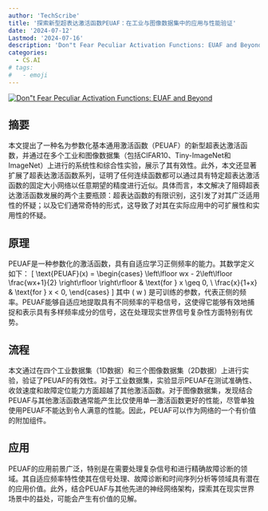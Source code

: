 ```yaml
---
author: 'TechScribe'
title: '探索新型超表达激活函数PEUAF：在工业与图像数据集中的应用与性能验证'
date: '2024-07-12'
Lastmod: '2024-07-16'
description: 'Don"t Fear Peculiar Activation Functions: EUAF and Beyond'
categories:
  - CS.AI
# tags:
#   - emoji
---
```


[![Don"t Fear Peculiar Activation Functions: EUAF and Beyond](https://arxiv-research-1301205113.cos.ap-guangzhou.myqcloud.com/images/2407.09580v1.pdf_0.jpg)](https://arxiv.org/abs/2407.09580v1)

## 摘要

本文提出了一种名为参数化基本通用激活函数（PEUAF）的新型超表达激活函数，并通过在多个工业和图像数据集（包括CIFAR10、Tiny-ImageNet和ImageNet）上进行的系统性和综合性实验，展示了其有效性。此外，本文还显著扩展了超表达激活函数系列，证明了任何连续函数都可以通过具有特定超表达激活函数的固定大小网络以任意期望的精度进行近似。具体而言，本文解决了阻碍超表达激活函数发展的两个主要瓶颈：超表达函数的有限识别，这引发了对其广泛适用性的怀疑；以及它们通常奇特的形式，这导致了对其在实际应用中的可扩展性和实用性的怀疑。<!--more-->

## 原理

PEUAF是一种参数化的激活函数，具有自适应学习正侧频率的能力。其数学定义如下：
\[ \text{PEUAF}(x) = \begin{cases} 
\left\lfloor wx - 2\left\lfloor \frac{wx+1}{2} \right\rfloor \right\rfloor & \text{for } x \geq 0, \\
\frac{x}{1+x} & \text{for } x < 0,
\end{cases} \]
其中 \( w \) 是可训练的参数，代表正侧的频率。PEUAF能够自适应地提取具有不同频率的平稳信号，这使得它能够有效地捕捉和表示具有多样频率成分的信号，这在处理现实世界信号复杂性方面特别有优势。

## 流程

本文通过在四个工业数据集（1D数据）和三个图像数据集（2D数据）上进行实验，验证了PEUAF的有效性。对于工业数据集，实验显示PEUAF在测试准确性、收敛速度和故障定位能力方面超越了其他激活函数。对于图像数据集，发现结合PEUAF与其他激活函数通常能产生比仅使用单一激活函数更好的性能，尽管单独使用PEUAF不能达到令人满意的性能。因此，PEUAF可以作为网络的一个有价值的附加组件。

## 应用

PEUAF的应用前景广泛，特别是在需要处理复杂信号和进行精确故障诊断的领域。其自适应频率特性使其在信号处理、故障诊断和时间序列分析等领域具有潜在的应用价值。此外，结合PEUAF与其他先进的神经网络架构，探索其在现实世界场景中的益处，可能会产生有价值的见解。